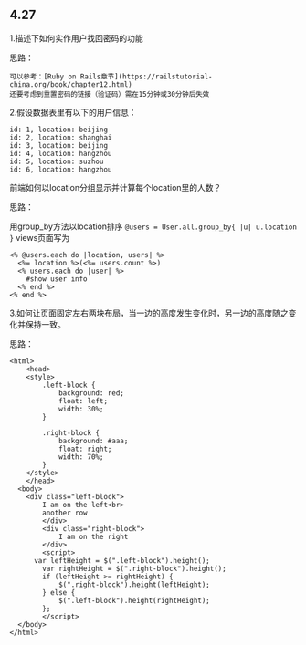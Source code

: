 ## 4.27

1.描述下如何实作用户找回密码的功能

思路：

```
可以参考：[Ruby on Rails章节](https://railstutorial-china.org/book/chapter12.html)
还要考虑到重置密码的链接（验证码）需在15分钟或30分钟后失效
```

2.假设数据表里有以下的用户信息：

```
id: 1, location: beijing
id: 2, location: shanghai
id: 3, location: beijing
id: 4, location: hangzhou
id: 5, location: suzhou
id: 6, location: hangzhou
```

前端如何以location分组显示并计算每个location里的人数？

思路：

用group_by方法以location排序 `@users = User.all.group_by{ |u| u.location }`
views页面写为
```
<% @users.each do |location, users| %>
  <%= location %>(<%= users.count %>)
  <% users.each do |user| %>
    #show user info
  <% end %>
<% end %>
```
3.如何让页面固定左右两块布局，当一边的高度发生变化时，另一边的高度随之变化并保持一致。

思路：
```
<html>
	<head>
    <style>
  		.left-block {
    		background: red;
    		float: left;
    		width: 30%;
  		}

  		.right-block {
    		background: #aaa;
    		float: right;
    		width: 70%;
  		}
  	</style>
	</head>
  <body>
    <div class="left-block">
    	I am on the left<br>
    	another row
 		</div>
		<div class="right-block">
 			I am on the right
		</div>
		<script>
      var leftHeight = $(".left-block").height();
  		var rightHeight = $(".right-block").height();
  		if (leftHeight >= rightHeight) {
    		$(".right-block").height(leftHeight);
  		} else {
    		$(".left-block").height(rightHeight);
  		};
		</script>
  </body>
</html>
```
 

